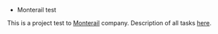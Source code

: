 * Monterail test

This is a project test to [Monterail](https://www.monterail.com/) company.
Description of all tasks [here](https://gist.github.com/venticco/6fc87eb8833cb66ab96f).